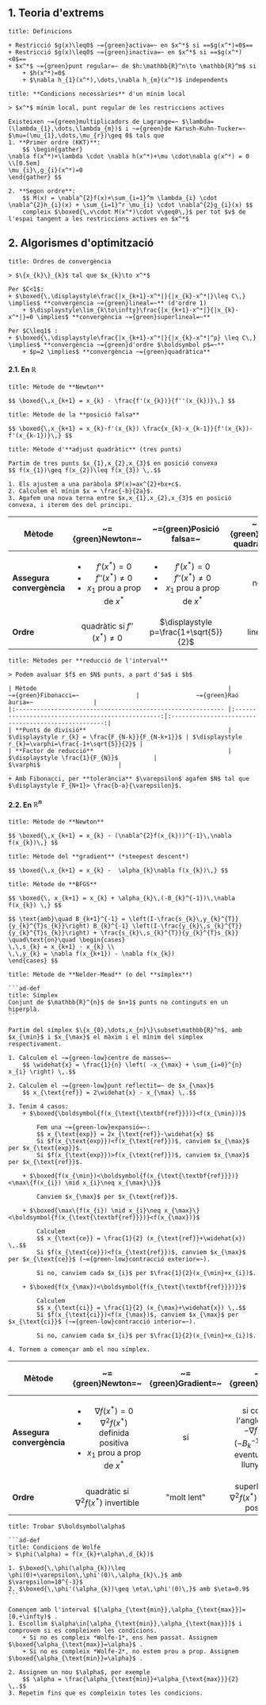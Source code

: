 
## 1. Teoria d'**extrems**

```ad-def
title: Definicions

+ Restricció $g(x)\leq0$ ~={green}activa=~ en $x^*$ si ==$g(x^*)=0$==
+ Restricció $g(x)\leq0$ ~={green}inactiva=~ en $x^*$ si ==$g(x^*)<0$==
+ $x^*$ ~={green}punt regular=~ de $h:\mathbb{R}^n\to \mathbb{R}^m$ si
	+ $h(x^*)=0$
	+ $\nabla h_{1}(x^*),\dots,\nabla h_{m}(x^*)$ independents
```

```ad-teor
title: **Condicions necessàries** d'un mínim local

> $x^*$ mínim local, punt regular de les restriccions actives

Existeixen ~={green}multiplicadors de Lagrange=~ $\lambda=(\lambda_{1},\dots,\lambda_{m})$ i ~={green}de Karush-Kuhn-Tucker=~ $\mu=(\mu_{1},\dots,\mu_{r})\geq 0$ tals que
1. **Primer ordre (KKT)**:
	$$ \begin{gather}
\nabla f(x^*)+\lambda \cdot \nabla h(x^*)+\mu \cdot\nabla g(x^*) = 0 \\[0.5em]
\mu_{i}\,g_{i}(x^*)=0
\end{gather} $$

2. **Segon ordre**:
	$$ M(x) = \nabla^{2}f(x)+\sum_{i=1}^m \lambda_{i} \cdot \nabla^{2}h_{i}(x) + \sum_{i=1}^r \mu_{i} \cdot \nabla^{2}g_{i}(x) $$
	compleix $\boxed{\,v\cdot M(x^*)\cdot v\geq0\,}$ per tot $v$ de l'espai tangent a les restriccions actives en $x^*$
```


## 2. **Algorismes** d'optimització

```ad-def
title: Ordres de convergència

> $\{x_{k}\}_{k}$ tal que $x_{k}\to x^*$

Per $C<1$:
+ $\boxed{\,\displaystyle\frac{|x_{k+1}-x^*|}{|x_{k}-x^*|}\leq C\,} \implies$ **convergència ~={green}lineal=~** (d'ordre 1)
	+ $\displaystyle\lim_{k\to\infty}\frac{|x_{k+1}-x^*|}{|x_{k}-x^*|}=0 \implies$ **convergència ~={green}superlineal=~**

Per $C\leq1$ :
+ $\boxed{\,\displaystyle\frac{|x_{k+1}-x^*|}{|x_{k}-x^*|^p} \leq C\,} \implies$ **convergència ~={green}d'ordre $\boldsymbol p$=~**
	+ $p=2 \implies$ **convergència ~={green}quadràtica**
```


#### 2.1. En $\mathbb{R}$

```ad-met
title: Mètode de **Newton**

$$ \boxed{\,x_{k+1} = x_{k} - \frac{f'(x_{k})}{f''(x_{k})}\,} $$
```

```ad-met
title: Mètode de la **posició falsa**

$$ \boxed{\,x_{k+1} = x_{k}-f'(x_{k}) \frac{x_{k}-x_{k-1}}{f'(x_{k})-f'(x_{k-1})}\,} $$
```

```ad-met
title: Mètode d'**adjust quadràtic** (tres punts)

Partim de tres punts $x_{1},x_{2},x_{3}$ en posició convexa
$$ f(x_{1})\geq f(x_{2})\leq f(x_{3}) \,.$$

1. Els ajustem a una paràbola $P(x)=ax^{2}+bx+c$.
2. Calculem el mínim $x = \frac{-b}{2a}$.
3. Agafem una nova terna entre $x,x_{1},x_{2},x_{3}$ en posició convexa, i iterem des del principi.
```

| Mètode                    |                           ~={green}Newton=~                            |                        ~={green}Posició falsa=~                        | ~={green}Adjust quadràtic=~ |
| ------------------------- |:----------------------------------------------------------------------:|:----------------------------------------------------------------------:|:---------------------------:|
| **Assegura convergència** | <ul><li>$f'(x^*)=0$<li>$f''(x^*)\neq0$<li>$x_{1}$ prou a prop de $x^*$ | <ul><li>$f'(x^*)=0$<li>$f''(x^*)\neq0$<li>$x_{1}$ prou a prop de $x^*$ |             no              |
| **Ordre**                 |                      quadràtic si $f''(x^*)\neq0$                      |                 $\displaystyle p=\frac{1+\sqrt{5}}{2}$                 |           lineal            |

```ad-met
title: Mètodes per **reducció de l'interval**

> Podem avaluar $f$ en $N$ punts, a part d'$a$ i $b$

| Mètode                                                      |               ~={green}Fibonacci=~                |                ~={green}Raó àuria=~                 |
|:----------------------------------------------------------- |:-------------------------------------------------:|:---------------------------------------------------:|
| **Punts de divisió**                                        | $\displaystyle r_{k} = \frac{F_{N-k}}{F_{N-k+1}}$ | $\displaystyle r_{k}=\varphi=\frac{-1+\sqrt{5}}{2}$ |
| **Factor de reducció**                                      |          $\displaystyle \frac{1}{F_{N}}$          |                      $\varphi$                      |

+ Amb Fibonacci, per **tolerància** $\varepsilon$ agafem $N$ tal que $\displaystyle F_{N+1}> \frac{b-a}{\varepsilon}$.
```


#### 2.2. En $\mathbb{R}^{n}$

```ad-met
title: Mètode de **Newton**

$$ \boxed{\,x_{k+1} = x_{k} - (\nabla^{2}f(x_{k}))^{-1}\,\nabla f(x_{k})\,} $$
```

```ad-met
title: Mètode del **gradient** (*steepest descent*)

$$ \boxed{\,x_{k+1} = x_{k} -  \alpha_{k}\nabla f(x_{k})\,} $$
```

```ad-met
title: Mètode de **BFGS**

$$ \boxed{\, x_{k+1} = x_{k} + \alpha_{k}\,(-B_{k}^{-1})\,\nabla f(x_{k}) \,} $$

$$ \text{amb}\quad B_{k+1}^{-1} = \left(I-\frac{s_{k}\,y_{k}^{T}}{y_{k}^{T}s_{k}}\right) B_{k}^{-1} \left(I-\frac{y_{k}\,s_{k}^{T}}{y_{k}^{T}s_{k}}\right) + \frac{s_{k}\,s_{k}^{T}}{y_{k}^{T}s_{k}} \quad\text{on}\quad \begin{cases}
\,\,s_{k} = x_{k+1} - x_{k} \\
\,\,y_{k} = \nabla f(x_{k+1}) - \nabla f(x_{k})
\end{cases} $$
```

````ad-met
title: Mètode de **Nelder-Mead** (o del **símplex**)

```ad-def
title: Símplex
Conjunt de $\mathbb{R}^{n}$ de $n+1$ punts no continguts en un hiperplà.
```

Partim del símplex $\{x_{0},\dots,x_{n}\}\subset\mathbb{R}^n$, amb $x_{\min}$ i $x_{\max}$ el màxim i el mínim del símplex respectivament.

1. Calculem el ~={green-low}centre de masses=~
	$$ \widehat{x} = \frac{1}{n} \left( -x_{\max} + \sum_{i=0}^{n} x_{i} \right) \,.$$

2. Calculem el ~={green-low}punt reflectit=~ de $x_{\max}$
	$$ x_{\text{ref}} = 2\widehat{x} - x_{\max} \,.$$

3. Tenim 4 casos:
	+ $\boxed{\boldsymbol{f(x_{\text{\textbf{ref}}})}<f(x_{\min})}$
		
		Fem una ~={green-low}expansió=~:
		$$ x_{\text{exp}} = 2x_{\text{ref}}-\widehat{x} $$
		Si $f(x_{\text{exp}})<f(x_{\text{ref}})$, canviem $x_{\max}$ per $x_{\text{exp}}$.
		Si $f(x_{\text{exp}})>f(x_{\text{ref}})$, canviem $x_{\max}$ per $x_{\text{ref}}$.
	
	+ $\boxed{f(x_{\min})<\boldsymbol{f(x_{\text{\textbf{ref}}})}<\max\{f(x_{i}) \mid x_{i}\neq x_{\max}\}}$
		
		Canviem $x_{\max}$ per $x_{\text{ref}}$.
	
	+ $\boxed{\max\{f(x_{i}) \mid x_{i}\neq x_{\max}\}<\boldsymbol{f(x_{\text{\textbf{ref}}})}<f(x_{\max})}$
		
		Calculem
		$$ x_{\text{ce}} = \frac{1}{2} (x_{\text{ref}}+\widehat{x}) \,.$$
		Si $f(x_{\text{ce}})<f(x_{\text{ref}})$, canviem $x_{\max}$ per $x_{\text{ce}}$ (~={green-low}contracció exterior=~).
		
		Si no, canviem cada $x_{i}$ per $\frac{1}{2}(x_{\min}+x_{i})$.
	
	+ $\boxed{f(x_{\max})<\boldsymbol{f(x_{\text{\textbf{ref}}})}}$
		
		Calculem
		$$ x_{\text{ci}} = \frac{1}{2} (x_{\max}+\widehat{x}) \,.$$
		Si $f(x_{\text{ci}})<f(x_{\max})$, canviem $x_{\max}$ per $x_{\text{ci}}$ (~={green-low}contracció interior=~).
		
		Si no, canviem cada $x_{i}$ per $\frac{1}{2}(x_{\min}+x_{i})$.

4. Tornem a començar amb el nou símplex.
````

| Mètode                    |                                         ~={green}Newton=~                                         | ~={green}Gradient=~ |                                            ~={green}BFGS=~                                             | ~={green}Nelder-Mead=~ |
| ------------------------- |:-------------------------------------------------------------------------------------------------:|:-------------------:|:------------------------------------------------------------------------------------------------------:|:----------------------:|
| **Assegura convergència** | <ul><li>$\nabla f(x^*)=0$<li>$\nabla^{2}f(x^*)$ definida positiva<li>$x_{1}$ prou a prop de $x^*$ |         sí          | si $\cos$ de l'angle entre $-\nabla f(x_{k})$ i $(-B_{k}^{-1})\nabla f(x_{k})$ eventualment lluny de 0 |           no           | 
| **Ordre**                 |                            quadràtic si $\nabla^{2}f(x^*)$ invertible                             |     "molt lent"     |                          superlineal si $\nabla^{2}f(x^*)$ definida positiva                           |  -                      |


````ad-prop
title: Trobar $\boldsymbol\alpha$

```ad-def
title: Condicions de Wolfe
> $\phi(\alpha) = f(x_{k}+\alpha\,d_{k})$

1. $\boxed{\,\phi(\alpha_{k})\leq \phi(0)+\varepsilon\,\phi'(0)\,\alpha_{k}\,}$ amb $\varepsilon=10^{-3}$
2. $\boxed{\,\phi'(\alpha_{k})\geq \eta\,\phi'(0)\,}$ amb $\eta=0.9$
```

Començem amb l'interval $[\alpha_{\text{min}},\alpha_{\text{max}}]=[0,+\infty)$ .
1. Escollim $\alpha\in[\alpha_{\text{min}},\alpha_{\text{max}}]$ i comprovem si es compleixen les condicions.
	+ Si no es compleix *Wolfe-1*, ens hem passat. Assignem $\boxed{\alpha_{\text{max}}=\alpha}$ .
	+ Si no es compleix *Wolfe-2*, no estem prou a prop. Assignem $\boxed{\alpha_{\text{min}}=\alpha}$ .

2. Assignem un nou $\alpha$, per exemple
	$$ \alpha = \frac{\alpha_{\text{min}}+\alpha_{\text{max}}}{2} \,.$$
3. Repetim fins que es compleixin totes les condicions.
````